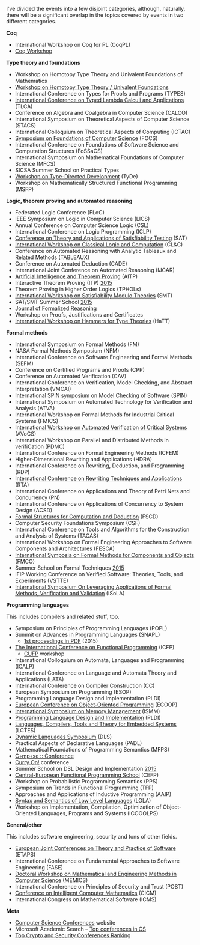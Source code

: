 I've divided the events into a few disjoint categories, although, naturally, there
will be a significant overlap in the topics covered by events in two different
categories.

**Coq**

-   International Workshop on Coq for PL (CoqPL)
-   [Coq Workshop](https://coq.inria.fr/coq-workshop)

**Type theory and foundations**

-   Workshop on Homotopy Type Theory and Univalent Foundations of Mathematics
-   [Workshop on Homotopy Type Theory / Univalent Foundations](http://hott-uf.gforge.inria.fr/)
-   International Conference on Types for Proofs and Programs (TYPES)
-   [International Conference on Typed Lambda Calculi and Applications](http://www.mimuw.edu.pl/tlca/) (TLCA)
-   Conference on Algebra and Coalgebra in Computer Science (CALCO)
-   International Symposium on Theoretical Aspects of Computer Science (STACS)
-   International Colloquium on Theoretical Aspects of Computing (ICTAC)
-   [Symposium on Foundations of Computer Science](http://ieee-focs.org) (FOCS)
-   International Conference on Foundations of Software Science and Computation Structures (FoSSaCS)
-   International Symposium on Mathematical Foundations of Computer Science (MFCS)
-   SICSA Summer School on Practical Types
-   [Workshop on Type-Directed Development](https://tyde2016.github.io/) (TyDe)
-   Workshop on Mathematically Structured Functional Programming (MSFP)

**Logic, theorem proving and automated reasoning**

-   Federated Logic Conference (FLoC)
-   IEEE Symposium on Logic in Computer Science (LICS)
-   Annual Conference on Computer Science Logic (CSL)
-   International Conference on Logic Programming (ICLP)
-   [Conference on Theory and Applications of Satisfiability Testing](http://www.satisfiability.org/) (SAT)
-   [International Workshop on Classical Logic and Computation](http://www.di.unito.it/~stefano/CL&C/CL&C.htm) (CL&C)
-   Conference on Automated Reasoning with Analytic Tableaux and Related Methods (TABLEAUX)
-   Conference on Automated Deduction (CADE)
-   International Joint Conference on Automated Reasoning (IJCAR)
-   [Artificial Intelligence and Theorem Proving](http://colo12-c703.uibk.ac.at/) (AITP)
-   Interactive Theorem Proving (ITP) [2015](http://www.inf.kcl.ac.uk/staff/urbanc/itp-2015/)
-   Theorem Proving in Higher Order Logics (TPHOLs)
-   [International Workshop on Satisfiability Modulo Theories](http://smt-workshop.cs.uiowa.edu/) (SMT)
-   SAT/SMT Summer School [2015](http://smt2015.csl.sri.com/school/)
-   [Journal of Formalized Reasoning](http://jfr.unibo.it/)
-   Workshop on Proofs, Justifications and Certificates
-   [International Workshop on Hammers for Type Theories](http://hatt2016.inria.fr/) (HaTT)

**Formal methods**

-   International Symposium on Formal Methods (FM)
-   NASA Formal Methods Symposium (NFM)
-   International Conference on Software Engineering and Formal Methods (SEFM)
-   Conference on Certified Programs and Proofs (CPP)
-   Conference on Automated Verification (CAV)
-   International Conference on Verification, Model Checking, and Abstract Interpretation (VMCAI)
-   International SPIN symposium on Model Checking of Software (SPIN)
-   International Symposium on Automated Technology for Verification and Analysis (ATVA)
-   International Workshop on Formal Methods for Industrial Critical Systems (FMICS)
-   [International Workshop on Automated Verification of Critical Systems](http://www.cs.swan.ac.uk/avocs/) (AVoCS)
-   International Workshop on Parallel and Distributed Methods in verifiCation (PDMC)
-   International Conference on Formal Engineering Methods (ICFEM)
-   Higher-Dimensional Rewriting and Applications (HDRA)
-   International Conference on Rewriting, Deduction, and Programming (RDP)
-   [International Conference on Rewriting Techniques and Applications](http://rewriting.loria.fr/rta/) (RTA)
-   International Conference on Applications and Theory of Petri Nets and Concurrency (PN)
-   International Conference on Applications of Concurrency to System Design (ACSD)
-   [Formal Structures for Computation and Deduction](http://fscdconference.org/) (FSCD)
-   Computer Security Foundations Symposium (CSF)
-   International Conference on Tools and Algorithms for the Construction and Analysis of Systems (TACAS)
-   International Workshop on Formal Engineering Approaches to Software Components and Architectures (FESCA)
-   [International Symposia on Formal Methods for Components and Objects](http://liacs.leidenuniv.nl/~bonsanguemm/fmco/) (FMCO)
-   Summer School on Formal Techniques [2015](http://fm.csl.sri.com/SSFT15/)
-   IFIP Working Conference on Verified Software: Theories, Tools, and Experiments (VSTTE)
-   [International Symposium On Leveraging Applications of Formal Methods, Verification and Validation](http://www.isola-conference.org/) (ISoLA)

**Programming languages**

This includes compilers and related stuff, too.

-   Symposium on Principles of Programming Languages (POPL)
-   Summit on Advances in Programming Languages (SNAPL)
    -   [1st proceedings in PDF](http://drops.dagstuhl.de/opus/volltexte/lipics-complete/lipics-vol32-snapl2015-complete.pdf) (2015)
-   [The International Conference on Functional Programming](http://icfpconference.org/) (ICFP)
    -   [CUFP](http://cufp.org/) workshop
-   International Colloquium on Automata, Languages and Programming (ICALP)
-   International Conference on Language and Automata Theory and Applications (LATA)
-   International Conference on Compiler Construction (CC)
-   European Symposium on Programming (ESOP)
-   Programming Language Design and Implementation (PLDI)
-   [European Conference on Object-Oriented Programming](http://ecoop.org/) (ECOOP)
-   [International Symposium on Memory Management](http://www.sigplan.org/Conferences/ISMM/) (ISMM)
-   [Programming Language Design and Implementation](http://www.sigplan.org/Conferences/PLDI/) (PLDI)
-   [Languages, Compilers, Tools and Theory for Embedded Systems](http://lctes2015.lctes.org/) (LCTES)
-   [Dynamic Languages Symposium](http://www.dynamic-languages-symposium.org/) (DLS)
-   Practical Aspects of Declarative Languages (PADL)
-   Mathematical Foundations of Programming Semantics (MFPS)
-   [C◦mp◦se :: Conference](http://www.composeconference.org/)
-   [Curry On!](http://www.curry-on.org/) conference
-   Summer School on DSL Design and Implementation [2015](https://vjovanov.github.io/dsldi-summer-school/)
-   [Central-European Functional Programming School](http://people.inf.elte.hu/cefp/) (CEFP)
-   Workshop on Probabilistic Programming Semantics (PPS)
-   Symposium on Trends in Functional Programming (TFP)
-   Approaches and Applications of Inductive Programming (AAIP)
-   [Syntax and Semantics of Low Level Languages](http://lola.cse.buffalo.edu/) (LOLA)
-   Workshop on Implementation, Compilation, Optimization of Object-Oriented Languages, Programs and Systems (ICOOOLPS)

**General/other**

This includes software engineering, security and tons of other fields.

-   [European Joint Conferences on Theory and Practice of Software](http://www.etaps.org/) (ETAPS)
-   International Conference on Fundamental Approaches to Software Engineering (FASE)
-   [Doctoral Workshop on Mathematical and Engineering Methods in Computer Science](http://www.memics.cz/) (MEMICS)
-   International Conference on Principles of Security and Trust (POST)
-   [Conference on Intelligent Computer Mathematics](http://www.cicm-conference.org/) (CICM)
-   International Congress on Mathematical Software (ICMS)

**Meta**

-   [Computer Science Conferences](http://csconf.net) website
-   Microsoft Academic Search – [Top conferences in CS](http://academic.research.microsoft.com/?SearchDomain=2&entitytype=3)
-   [Top Crypto and Security Conferences Ranking](http://icsd.i2r.a-star.edu.sg/staff/jianying/conference-ranking.html)

<!-- vim: set et ts=4 sw=4: -->
